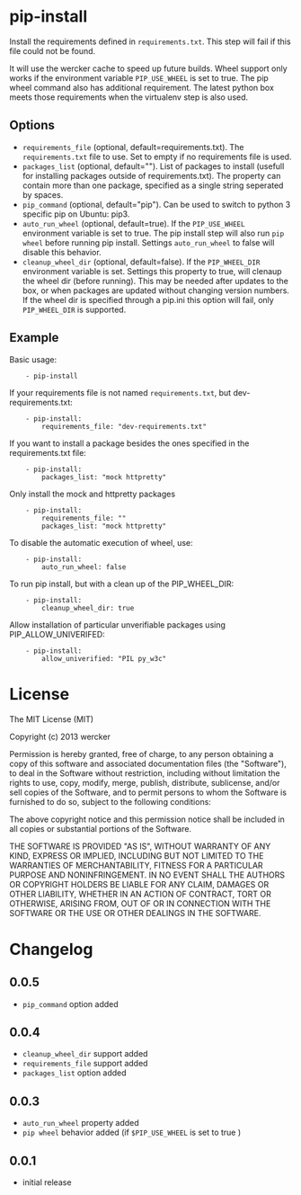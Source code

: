 # pip-install

Install the requirements defined in `requirements.txt`. This step will fail if
this file could not be found.

It will use the wercker cache to speed up future builds. Wheel support only
works if the environment variable `PIP_USE_WHEEL` is set to true. The pip wheel
command also has additional requirement. The latest python box meets those
requirements when the virtualenv step is also used.

## Options
* `requirements_file` (optional, default=requirements.txt). The
`requirements.txt` file to use. Set to empty if no requirements file is used.
* `packages_list` (optional, default=""). List of packages to install (usefull
for installing packages outside of requirements.txt). The property can contain
more than one package, specified as a single string seperated by spaces.
* `pip_command` (optional, default="pip"). Can be used to switch to python 3
specific pip on Ubuntu: pip3.
* `auto_run_wheel` (optional, default=true). If the `PIP_USE_WHEEL` environment
variable is set to true. The pip install step will also run `pip wheel` before
running pip install. Settings `auto_run_wheel` to false will disable this
behavior.
* `cleanup_wheel_dir` (optional, default=false). If the `PIP_WHEEL_DIR`
environment variable is set. Settings this property to true, will clenaup the
wheel dir (before running). This may be needed after updates to the box, or
when packages are updated without changing version numbers. If the wheel dir is
specified through a pip.ini this option will fail, only `PIP_WHEEL_DIR` is
supported.

## Example

Basic usage:
```
    - pip-install
```

If your requirements file is not named `requirements.txt`, but dev-requirements.txt:

```
    - pip-install:
        requirements_file: "dev-requirements.txt"
```

If you want to install a package besides the ones specified in the
requirements.txt file:

```
    - pip-install:
        packages_list: "mock httpretty"
```

Only install the mock and httpretty packages
```
    - pip-install:
        requirements_file: ""
        packages_list: "mock httpretty"
```

To disable the automatic execution of wheel, use:
```
    - pip-install:
        auto_run_wheel: false
```

To run pip install, but with a clean up of the PIP_WHEEL_DIR:

```
    - pip-install:
        cleanup_wheel_dir: true
```

Allow installation of particular unverifiable packages using PIP_ALLOW_UNIVERIFED:

```
    - pip-install:
        allow_univerified: "PIL py_w3c"
```

# License

The MIT License (MIT)

Copyright (c) 2013 wercker

Permission is hereby granted, free of charge, to any person obtaining a copy of
this software and associated documentation files (the "Software"), to deal in
the Software without restriction, including without limitation the rights to
use, copy, modify, merge, publish, distribute, sublicense, and/or sell copies of
the Software, and to permit persons to whom the Software is furnished to do so,
subject to the following conditions:

The above copyright notice and this permission notice shall be included in all
copies or substantial portions of the Software.

THE SOFTWARE IS PROVIDED "AS IS", WITHOUT WARRANTY OF ANY KIND, EXPRESS OR
IMPLIED, INCLUDING BUT NOT LIMITED TO THE WARRANTIES OF MERCHANTABILITY, FITNESS
FOR A PARTICULAR PURPOSE AND NONINFRINGEMENT. IN NO EVENT SHALL THE AUTHORS OR
COPYRIGHT HOLDERS BE LIABLE FOR ANY CLAIM, DAMAGES OR OTHER LIABILITY, WHETHER
IN AN ACTION OF CONTRACT, TORT OR OTHERWISE, ARISING FROM, OUT OF OR IN
CONNECTION WITH THE SOFTWARE OR THE USE OR OTHER DEALINGS IN THE SOFTWARE.

# Changelog

## 0.0.5
- `pip_command` option added

## 0.0.4

- `cleanup_wheel_dir` support added
- `requirements_file` support added
- `packages_list` option added

## 0.0.3

- `auto_run_wheel` property added
- `pip wheel` behavior added (if `$PIP_USE_WHEEL` is set to true )

## 0.0.1
- initial release
